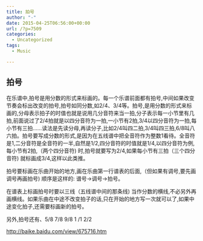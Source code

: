 ```yaml
---
title: 拍号
author: "-"
date: 2015-04-25T06:56:00+00:00
url: /?p=7509
categories:
  - Uncategorized
tags:
  - Music

---
```

## 拍号
在乐谱中,拍号是用分数的形式来标画的。每一个乐谱前面都有拍号,中间如果改变节奏会标出改变的拍号,拍号如同分数,如2/4、3/4等。拍号,是用分数的形式来标画的,分母表示拍子的时值也就是说用几分音符来当一拍,分子表示每一小节里有几拍,前面说过了2/4拍就是以四分音符为一拍,一小节有2拍,3/4以四分音符为一拍,每小节有三拍……读法是先读分母,再读分子,比如2/4叫四二拍,3/4叫四三拍,6/8叫八六拍。拍号要写成分数的形式,是因为在五线谱中把全音符作为整数1看待。全音符是1,二分音符是全音符的一半,自然是1/2,四分音符的时值就是1/4,以四分音符为例,每小节有2拍,（两个四分音符) 时,拍号就要写为2/4,如果每小节有三拍（三个四分音符) 就标画成3/4,这样以此类推。
  
拍号要标画在乐曲开始的地方,画在乐曲第一行谱表的后面,（但如果有调号,要先画调号再画拍号) 顺序是这样的: 谱号->调号->拍号。
  
在谱表上标画拍号时要以三线（五线谱中间的那条线) 当作分数的横线,不必另外再画横线。如果乐曲在中途不改变拍子的话,只在开始的地方写一次就可以了,如果中途变化拍子,还需要标画新的拍号。
  
另外,拍号还有、5/8 7/8 9/8 1 /1 2/2

http://baike.baidu.com/view/675716.htm